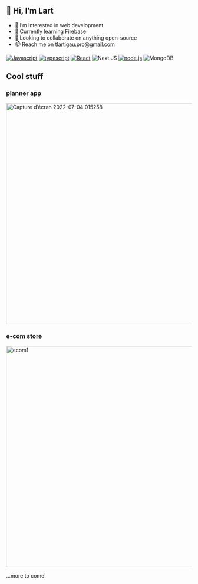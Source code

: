 ## 👋 Hi, I’m Lart
- 👀 I’m interested in web development
- 🌱 Currently learning Firebase
- 💞️ Looking to collaborate on anything open-source
- 📫 Reach me on tlartigau.pro@gmail.com

<a href='https://github.com/shivamkapasia0' target="_blank"><img alt='Javascript' src='https://img.shields.io/badge/Javascript-100000?style=for-the-badge&logo=Javascript&logoColor=white&labelColor=FFE100&color=FFE100'/></a>
<a href='https://github.com/shivamkapasia0' target="_blank"><img alt='typescript' src='https://img.shields.io/badge/Typescript-100000?style=for-the-badge&logo=typescript&logoColor=white&labelColor=0059FF&color=0059FF'/></a>
<a href='https://github.com/shivamkapasia0' target="_blank"><img alt='React' src='https://img.shields.io/badge/React-100000?style=for-the-badge&logo=React&logoColor=white&labelColor=00BBFF&color=00BBFF'/></a>
![Next JS ](https://img.shields.io/badge/Next-black?logo=next.js&logoColor=white&style=for-the-badge)
<a href='https://github.com/shivamkapasia0' target="_blank"><img alt='node.js' src='https://img.shields.io/badge/Nodejs-100000?style=for-the-badge&logo=node.js&logoColor=white&labelColor=3BE465&color=6C6C6C'/></a>
![MongoDB](https://img.shields.io/badge/MongoDB-%234ea94b.svg?logo=mongodb&logoColor=white&style=for-the-badge)

## Cool stuff
### [planner app](https://github.com/L-a-r-t/planner-app)

<img width="600" alt="Capture d’écran 2022-07-04 015258" src="https://user-images.githubusercontent.com/104721818/177063044-53eef8bd-caa6-427e-b6ea-088d6924db14.png">

### [e-com store](https://github.com/L-a-r-t/ecommerce)

<img width="600" alt="ecom1" src="https://user-images.githubusercontent.com/104721818/179605426-20b41cf6-cc24-416b-adfc-780a9c64f356.png">

...more to come!
